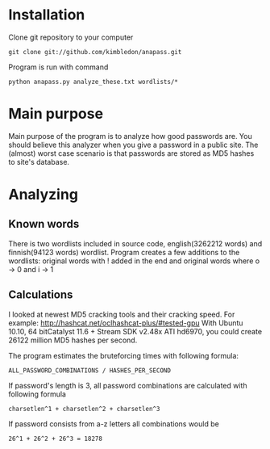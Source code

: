 # Installation

Clone git repository to your computer

`git clone git://github.com/kimbledon/anapass.git`

Program is run with command

`python anapass.py analyze_these.txt wordlists/*`

# Main purpose

Main purpose of the program is to analyze how good passwords are. You should believe this analyzer when you give a password in a public site.
The (almost) worst case scenario is that passwords are stored as MD5 hashes to site's database.

# Analyzing

## Known words

There is two wordlists included in source code, english(3262212 words) and finnish(94123 words) wordlist.
Program creates a few additions to the wordlists: original words with ! added in the end and original words where o -> 0 and i -> 1

## Calculations

I looked at newest MD5 cracking tools and their cracking speed. For example: http://hashcat.net/oclhashcat-plus/#tested-gpu
With Ubuntu 10.10, 64 bitCatalyst 11.6 + Stream SDK v2.48x ATI hd6970,
you could create 26122 million MD5 hashes per second.

The program estimates the bruteforcing times with following formula:

`ALL_PASSWORD_COMBINATIONS / HASHES_PER_SECOND`

If password's length is 3, all password combinations are calculated with following formula

`charsetlen^1 + charsetlen^2 + charsetlen^3`

If password consists from a-z letters all combinations would be

`26^1 + 26^2 + 26^3 = 18278`
